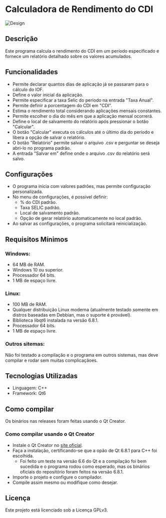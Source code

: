 # Calculadora de Rendimento do CDI

![Design](https://i.imgur.com/2Qr9Szd.png)

## Descrição
Este programa calcula o rendimento do CDI em um período especificado e fornece um relatório detalhado sobre os valores acumulados.

## Funcionalidades
- Permite declarar quantos dias de aplicação já se passaram para o cálculo do IOF.
- Define o valor inicial da aplicação.
- Permite especificar a taxa Selic do período na entrada "Taxa Anual".
- Permite definir a porcentagem do CDI em "CDI".
- Estima o rendimento total considerando aplicações mensais constantes.
- Permite escolher o dia do mês em que a aplicação mensal ocorrerá.
- Define o local de salvamento do relatório após pressionar o botão "Calcular".
- O botão "Calcular" executa os cálculos até o último dia do período e libera a opção de salvar o relatório.
- O botão "Relatório" permite salvar o arquivo .csv e perguntar se deseja abri-lo no programa padrão.
- A entrada "Salvar em" define onde o arquivo .csv do relatório será salvo.

## Configurações
- O programa inicia com valores padrões, mas permite configuração personalizada.
- No menu de configurações, é possível definir:
  - % do CDI padrão.
  - Taxa SELIC padrão.
  - Local de salvamento padrão.
  - Opção de gerar relatório automaticamente no local padrão.
- Ao salvar as configurações, o programa solicitará reinicialização.

## Requisitos Mínimos
### Windows:
- 64 MB de RAM.
- Windows 10 ou superior.
- Processador 64 bits.
- 1 MB de espaço livre.

### Linux:
- 100 MB de RAM.
- Qualquer distribuição Linux moderna (atualmente testado somente em distros baseadas em Debbian, mas o suporte é provável).
- Biblioteca libqt6 instalada na versão 6.8.1.
- Processador 64 bits.
- 1 MB de espaço livre.

### Outros sitemas:

Não foi testado a compilação e o programa em outros sistemas, mas deve compilar e rodar sem muitas complicaçãoes.

## Tecnologias Utilizadas
- Linguagem: C++
- Framework: Qt6

## Como compilar

Os binários nas releases foram feitas usando o Qt Creator.

### Como compilar usando o Qt Creator
- Instale o Qt Creator no [site oficial](https://www.qt.io/).
- Faça a instalação, certificando-se que a opão de Qt 6.8.1 para C++ foi escolhida.
    - Foi feito um teste na versão 6.6 do Qt e a compilação foi bem sucedida e o programa rodou como esperado, mas os binários oficiais do repositório foram feitos na versão 6.8.1.
- Importe o projeto e configure o compilador.
- Compile assim mesmo ou modifique como desejar.

## Licença
Este projeto está licenciado sob a Licença GPLv3.

